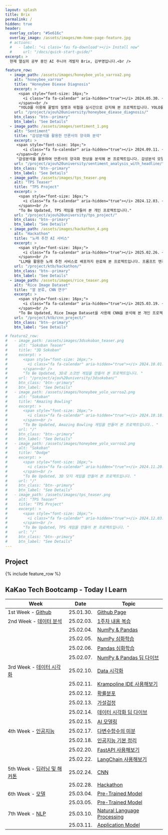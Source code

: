 ```yaml
---
layout: splash
title: Brix
permalink: /
hidden: true
header:
  overlay_color: "#5e616c"
  overlay_image: /assets/images/mm-home-page-feature.jpg
  # actions:
  #   - label: "<i class='fas fa-download'></i> Install now"
  #     url: "/docs/quick-start-guide/"
excerpt: >
  현재 열심히 공부 중인 AI 주니어 개발자 Brix, 김부영입니다.<br />

feature_row:
  - image_path: /assets/images/honeybee_yolo_varroa2.png
    alt: "honeybee_varroa"
    title: "Honeybee Diease Diagnosis"
    excerpt: >
      <span style="font-size: 16px;">
        <i class="fa fa-calendar" aria-hidden="true"></i> 2024.05.30. ~ 2024.06.06.
      </span><br />
      "YOLO를 이용해 꿀벌의 질병과 위협을 실시간으로 감지해 본 프로젝트입니다. YOLO를 이용한 학습과 결과분석, 디벨롭을 담당했습니다."
    url: "/project/ajou%20university/honeybee_diease_diagnosis/"
    btn_class: "btn--primary"
    btn_label: "See Details"
  - image_path: /assets/images/sentiment_1.png
    alt: "Sentiment"
    title: "감성분석을 활용한 언론사의 양극화 분석"
    excerpt: >
     <span style="font-size: 16px;">
        <i class="fa fa-calendar" aria-hidden="true"></i> 2024.09.11. ~ 2024.12.04.
     </span><br />
     "감성분석을 활용하여 언론사의 양극화 현상을 분석해 본 프로젝트입니다. 감성분석 모델 설계, Topic 모델 설계, 결과분석, 인사이트 분석을 담당했습니다."
    url: "/project/ajou%20university/sentiment_analysis_with_headline/"
    btn_class: "btn--primary"
    btn_label: "See Details"
  - image_path: /assets/images/tps_teaser.png
    alt: "TPS Teaser"
    title: "TPS Project"
    excerpt: >
      <span style="font-size: 16px;">
        <i class="fa fa-calendar" aria-hidden="true"></i> 2024.12.03. ~ 2024.12.13.
      </span><br />
      "To Be Updated, TPS 게임을 만들어 본 개인 프로젝트입니다."
    url: "/project/ajou%20university/tps_project/"
    btn_class: "btn--primary"
    btn_label: "See Details"
  - image_path: /assets/images/hackathon_4.png
    alt: "Hackathon"
    title: "노래 추천 AI 서비스"
    excerpt: >
      <span style="font-size: 16px;">
        <i class="fa fa-calendar" aria-hidden="true"></i> 2025.02.26. ~ 2025.02.28.
      </span><br />
      "LLM을 활용한 노래 추천 서비스로 배포까지 완료해 본 프로젝트입니다. 프롬프트 엔지니어링과 API 설계, FastAPI 설계, 디버깅 등을 담당했습니다."
    url: "/project/ktb/hackathon/"
    btn_class: "btn--primary"
    btn_label: "See Details"      
  - image_path: /assets/images/rice_teaser.png
    alt: "Rice Image Dataset"
    title: "쌀 분류, CNN 연구"
    excerpt: >
      <span style="font-size: 16px;">
        <i class="fa fa-calendar" aria-hidden="true"></i> 2025.03.19. ~ 2025.03.30.
      </span><br />
      "To Be Updated, Rice Image Dataset을 사용해 CNN을 분석해 본 개인 프로젝트입니다."
    url: "/project/ktb/cnn_project/"
    btn_class: "btn--primary"
    btn_label: "See Details"    

# feature2_row:
#   - image_path: /assets/images/3dsokoban_teaser.png
#     alt: "Sokoban Teaser"
#     title: "3D Sokoban"
#     excerpt: >
#       <span style="font-size: 16px;">
#         <i class="fa fa-calendar" aria-hidden="true"></i> 2024.10.01. ~ 2024.10.02.
#       </span><br />
#       "To Be Updated, 3D로 소코반 게임을 만들어 본 프로젝트입니다. "
#     url: "/project/ajou%20university/3dsokoban/"
#     btn_class: "btn--primary"
#     btn_label: "See Details"
#   - image_path: /assets/images/honeybee_yolo_varroa2.png
#     alt: "Sokoban"
#     title: "Amazing Bowling"
#     excerpt: >
#       <span style="font-size: 16px;">
#         <i class="fa fa-calendar" aria-hidden="true"></i> 2024.10.18. ~ 2024.10.23.
#       </span><br />
#       "To Be Updated, Amazing Bowling 게임을 만들어 본 프로젝트입니다.. "
#     url: "/"
#     btn_class: "btn--primary"
#     btn_label: "See Details"
#   - image_path: /assets/images/honeybee_yolo_varroa2.png
#     alt: "Sokoban"
#     title: "Dodge"
#     excerpt: >
#       <span style="font-size: 16px;">
#         <i class="fa fa-calendar" aria-hidden="true"></i> 2024.11.20. ~ 2024.11.22.
#       </span><br />
#       "To Be Updated, 3D 닷지 게임을 만들어 본 프로젝트입니다. "
#     url: "/"
#     btn_class: "btn--primary"
#     btn_label: "See Details"
#   - image_path: /assets/images/tps_teaser.png
#     alt: "TPS Teaser"
#     title: "TPS Project"
#     excerpt: >
#       <span style="font-size: 16px;">
#         <i class="fa fa-calendar" aria-hidden="true"></i> 2024.12.03. ~ 2024.12.13.
#       </span><br />
#       "To Be Updated, TPS 게임을 만들어 본 프로젝트입니다. "
#     url: "/"
#     btn_class: "btn--primary"
#     btn_label: "See Details"
---
```


## Project

{% include feature_row %}


## KaKao Tech Bootcamp - Today I Learn

| Week     | Date     | Topic                                                        |
| -------- | ------   | ------------------------------------------------------------ |
| 1st Week - [Github](/categories/#1st-week) | 25.01.30.| [Github Page](https://github.com/100-hours-a-week/2-brix-kim-til)|
| 2nd Week - [데이터 분석](/categories/#2nd-week)| 25.02.03.| [1주차 내용 복습](/today%20i%20learn/2nd%20week/first_week_review/)|
|  | 25.02.04. | [NumPy & Pandas](/today%20i%20learn/2nd%20week/numpy_pandas/)|
|  | 25.02.05. | [NumPy 심화학습](/today%20i%20learn/2nd%20week/numpy_advanced/) |
|  | 25.02.06. | [Pandas 심화학습](/today%20i%20learn/2nd%20week/pandas_advanced/) |
|  | 25.02.07. | [NumPy & Pandas 딥 다이브](/today%20i%20learn/2nd%20week/pandas_numpy_deepdive/) |
| 3rd Week - [데이터 시각화](/categories/#3rd-week)| 25.02.10.| [Data 시각화](/today%20i%20learn/3rd%20week/data_visualization/)|
|  | 25.02.11. | [Krampoline IDE 사용해보기](/today%20i%20learn/3rd%20week/krampoline/) |
|  | 25.02.12. | [확률분포](/today%20i%20learn/3rd%20week/probability_distribution/) |
|  | 25.02.13. | [가설검정](/today%20i%20learn/3rd%20week/hypothesis_test/) |
|  | 25.02.14. | [데이터 시각화 딥 다이브](/today%20i%20learn/3rd%20week/data_visualization_deepdive/) |
|  | 25.02.15. | [AI 모델링](/today%20i%20learn/3rd%20week/ai_modeling/) |
| 4th Week - [인공지능](/categories/#4th-week)| 25.02.17.| [다변수함수의 미분](/today%20i%20learn/4th%20week/differential/)|
|  | 25.02.18. | [인공지능 기본 정리](/today%20i%20learn/4th%20week/AI_summary/) |
|  | 25.02.20. | [FastAPI 사용해보기](/today%20i%20learn/4th%20week/fastapi/) |
|  | 25.02.22. | [LangChain 사용해보기](/today%20i%20learn/4th%20week/langchain/) |
| 5th Week - [딥러닝 및 해커톤](/categories/#5th-week)| 25.02.24.| [CNN](/today%20i%20learn/5th%20week/cnn/)|
|  | 25.02.28. | [Hackathon](/project/ktb/hackathon/) |
| 6th Week - [모델](/categories/#6th-week)| 25.03.04.| [Pre-Trained Model](/today%20i%20learn/6th%20week/pretrainedmodel/)|
|  | 25.03.05. | [Pre-Trained Model](/today%20i%20learn/6th%20week/addoverfitting/) |
| 7th Week - [NLP](/categories/#7th-week)| 25.03.10.| [Natural Language Processing](/today%20i%20learn/7th%20week/nlp/)|
|  | 25.03.11. | [Application Model](/today%20i%20learn/7th%20week/application_model/) |